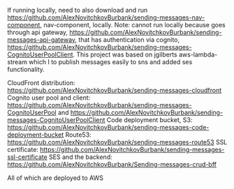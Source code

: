 If running locally, need to also download and run https://github.com/AlexNovitchkovBurbank/sending-messages-nav-component, nav-component, locally.
Note: cannot run locally because goes through api gateway, https://github.com/AlexNovitchkovBurbank/sending-messages-api-gateway, that has authentication via cognito, https://github.com/AlexNovitchkovBurbank/sending-messages-CognitoUserPoolClient. This project was based on jgilberts aws-lambda-stream which I to publish messages easily to sns and added ses functionality.

CloudFront distribution: https://github.com/AlexNovitchkovBurbank/sending-messages-cloudfront
Cognito user pool and client: https://github.com/AlexNovitchkovBurbank/sending-messages-CognitoUserPool and https://github.com/AlexNovitchkovBurbank/sending-messages-CognitoUserPoolClient
Code deployment bucket, S3: https://github.com/AlexNovitchkovBurbank/sending-messages-code-deployment-bucket
Route53: https://github.com/AlexNovitchkovBurbank/sending-messages-route53
SSL certificate: https://github.com/AlexNovitchkovBurbank/sending-messages-ssl-certificate
SES and the backend: https://github.com/AlexNovitchkovBurbank/Sending-messages-crud-bff

All of which are deployed to AWS
